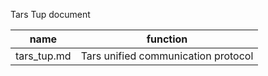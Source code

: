 Tars Tup document

name |function
------------------|----------------
tars_tup.md                 |Tars unified communication protocol
